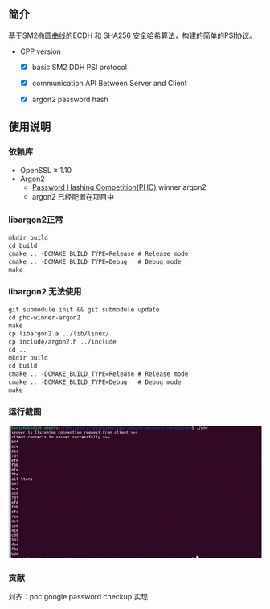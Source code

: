 ## 简介

基于SM2椭圆曲线的ECDH 和 SHA256 安全哈希算法，构建的简单的PSI协议。

-  CPP  version 
   - [x] basic SM2 DDH PSI protocol
   - [x] communication API Between Server and Client
   - [x] argon2 password hash
 

## 使用说明
### 依赖库
- OpenSSL $\geq$ 1.10
- Argon2
  -  [Password Hashing Competition(PHC)](https://password-hashing.net) winner argon2
  - argon2 已经配置在项目中
### libargon2正常
``` shell
mkdir build
cd build
cmake .. -DCMAKE_BUILD_TYPE=Release	# Release mode
cmake .. -DCMAKE_BUILD_TYPE=Debug	# Debug mode
make
```
### libargon2 无法使用
```shell
git submodule init && git submodule update
cd phc-winner-argon2
make
cp libargon2.a ../lib/linux/ 
cp include/argon2.h ../include
cd .. 
mkdir build
cd build
cmake .. -DCMAKE_BUILD_TYPE=Release	# Release mode
cmake .. -DCMAKE_BUILD_TYPE=Debug	# Debug mode
make
```
### 运行截图
![1](figure/example.jpg)

### 贡献
刘齐：poc google password checkup 实现

